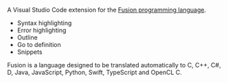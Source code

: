 A Visual Studio Code extension for the [Fusion programming language](https://fusion-lang.org).

* Syntax highlighting
* Error highlighting
* Outline
* Go to definition
* Snippets

Fusion is a language designed to be translated automatically to
C, C++, C#, D, Java, JavaScript, Python, Swift, TypeScript and OpenCL C.
